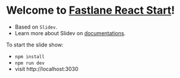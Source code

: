 # Welcome to [Fastlane React Start](https://github.com/quanscheng/fastlane-react-start)!

- Based on `Slidev`.
- Learn more about Slidev on [documentations](https://sli.dev/).

To start the slide show:

- `npm install`
- `npm run dev`
- visit http://localhost:3030
